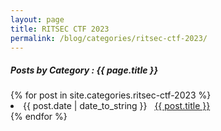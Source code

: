 ```yaml
---
layout: page
title: RITSEC CTF 2023
permalink: /blog/categories/ritsec-ctf-2023/
---
```


<h5> Posts by Category : {{ page.title }} </h5>

<div class="card">
{% for post in site.categories.ritsec-ctf-2023 %}
 <li class="category-posts"><span>{{ post.date | date_to_string }}</span> &nbsp; <a href="{{ post.url }}">{{ post.title }}</a></li>
{% endfor %}
</div>